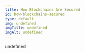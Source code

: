 ```yaml
--- 
title: How Blockchains Are Secured
id: how-blockchains-secured
type: default
img: undefined
imgTitle: undefined
imgAlt: undefined
---
```


undefined

